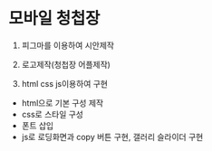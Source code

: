 # 모바일 청첩장
 1. 피그마를 이용하여 시안제작
 
 2. 로고제작(청첩장 어플제작)
 
 3. html css js이용하여 구현
  - html으로 기본 구성 제작
  - css로 스타일 구성
  - 폰트 삽입
  - js로 로딩화면과 copy 버튼 구현, 갤러리 슬라이더 구현
